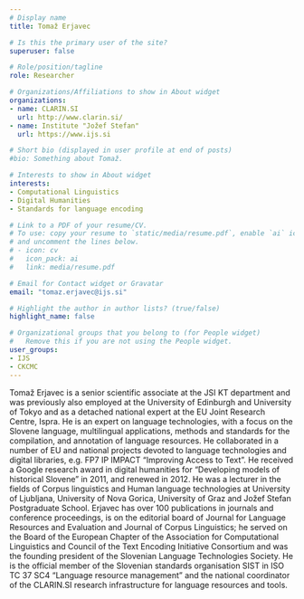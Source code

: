 ```yaml
---
# Display name
title: Tomaž Erjavec

# Is this the primary user of the site?
superuser: false

# Role/position/tagline
role: Researcher

# Organizations/Affiliations to show in About widget
organizations:
- name: CLARIN.SI
  url: http://www.clarin.si/
- name: Institute "Jožef Stefan"
  url: https://www.ijs.si

# Short bio (displayed in user profile at end of posts)
#bio: Something about Tomaž.

# Interests to show in About widget
interests:
- Computational Linguistics
- Digital Humanities
- Standards for language encoding

# Link to a PDF of your resume/CV.
# To use: copy your resume to `static/media/resume.pdf`, enable `ai` icons in `params.toml`, 
# and uncomment the lines below.
# - icon: cv
#   icon_pack: ai
#   link: media/resume.pdf

# Email for Contact widget or Gravatar
email: "tomaz.erjavec@ijs.si"

# Highlight the author in author lists? (true/false)
highlight_name: false

# Organizational groups that you belong to (for People widget)
#   Remove this if you are not using the People widget.
user_groups:
- IJS
- CKCMC 
---
```

Tomaž Erjavec is a senior scientific associate at the JSI KT
department and was previously also employed at the University of
Edinburgh and University of Tokyo and as a detached national expert at
the EU Joint Research Centre, Ispra. He is an expert on language
technologies, with a focus on the Slovene language, multilingual
applications, methods and standards for the compilation, and
annotation of language resources. He collaborated in a number of EU
and national projects devoted to language technologies and digital
libraries, e.g. FP7 IP IMPACT “Improving Access to Text”. He received
a Google research award in digital humanities for “Developing models
of historical Slovene” in 2011, and renewed in 2012. He was a lecturer
in the fields of Corpus linguistics and Human language technologies at
University of Ljubljana, University of Nova Gorica, University of Graz
and Jožef Stefan Postgraduate School. Erjavec has over 100
publications in journals and conference proceedings, is on the
editorial board of Journal for Language Resources and Evaluation and
Journal of Corpus Linguistics; he served on the Board of the European
Chapter of the Association for Computational Linguistics and Council
of the Text Encoding Initiative Consortium and was the founding
president of the Slovenian Language Technologies Society. He is the
official member of the Slovenian standards organisation SIST in ISO TC
37 SC4 “Language resource management” and the national coordinator of
the CLARIN.SI research infrastructure for language resources and
tools.
